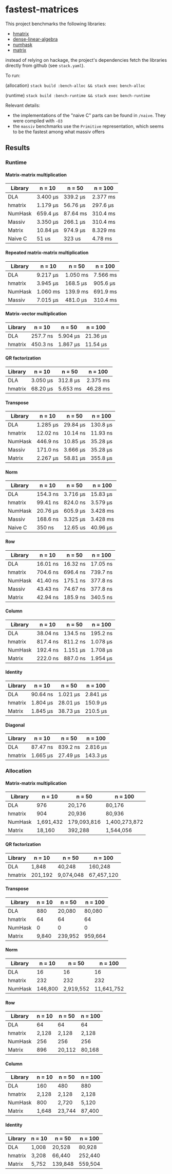 # fastest-matrices

This project benchmarks the following libraries:
- [hmatrix](http://hackage.haskell.org/package/hmatrix)
- [dense-linear-algebra](https://hackage.haskell.org/package/dense-linear-algebra)
- [numhask](https://hackage.haskell.org/package/numhask)
- [matrix](https://hackage.haskell.org/package/matrix-0.3.6.1)

instead of relying on hackage, the project's dependencies fetch the libraries directly from github (see `stack.yaml`).

To run:

(allocation)
`stack build :bench-alloc && stack exec bench-alloc`

(runtime)
`stack build :bench-runtime && stack exec bench-runtime`

Relevant details:

- the implementations of the "naive C" parts can be found in `/naive`. They were compiled with `-O3`
- the `massiv` benchmarks use the `Primitive` representation, which seems to be the fastest among what massiv offers

## Results

### Runtime

#### Matrix-matrix multiplication

| Library | n = 10 | n = 50 | n = 100 | 
| --- | --- | --- | --- |
| DLA | 3.400 μs | 339.2 μs | 2.377 ms |
| hmatrix | 1.179 μs | 56.76 μs | 297.6 μs |
| NumHask | 659.4 μs | 87.64 ms | 310.4 ms |
| Massiv | 3.350 μs | 266.1 μs | 310.4 ms |
| Matrix | 10.84 μs | 974.9 μs | 8.329 ms |
| Naive C | 51 us | 323 us | 4.78 ms |

#### Repeated matrix-matrix multiplication

| Library | n = 10 | n = 50 | n = 100 |
| --- | --- | --- | --- |
| DLA | 9.217 μs | 1.050 ms | 7.566 ms |
| hmatrix | 3.945 μs | 168.5 μs | 905.6 μs |
| NumHask | 1.060 ms | 139.9 ms | 691.9 ms |
| Massiv | 7.015 μs | 481.0 μs | 310.4 ms |

#### Matrix-vector multiplication

| Library | n = 10 | n = 50 | n = 100 |
| --- | --- | --- | --- | 
| DLA | 257.7 ns | 5.904 μs | 21.36 μs | 
| hmatrix | 450.3 ns | 1.867 μs | 11.54 μs | 

#### QR factorization

| Library | n = 10 | n = 50 | n = 100 |
| --- | --- | --- | --- |
| DLA | 3.050 μs | 312.8 μs | 2.375 ms |
| hmatrix | 68.20 μs | 5.653 ms | 46.28 ms |

#### Transpose

| Library | n = 10 | n = 50 | n = 100 |
| --- | --- | --- | --- |
| DLA | 1.285 μs | 29.84 μs | 130.8 μs | 
| hmatrix | 12.02 ns | 10.14 ns | 11.93 ns | 
| NumHask | 446.9 ns | 10.85 μs | 35.28 μs | 
| Massiv | 171.0 ns | 3.666 μs | 35.28 μs | 
| Matrix | 2.267 μs | 58.81 μs | 355.8 μs | 

#### Norm

| Library | n = 10 | n = 50 | n = 100 |
| --- | --- | --- | --- |
| DLA | 154.3 ns | 3.716 μs | 15.83 μs |
| hmatrix | 99.41 ns | 824.0 ns | 3.579 μs |
| NumHask | 20.76 μs | 605.9 μs | 3.428 ms |
| Massiv | 168.6 ns | 3.325 μs | 3.428 ms |
| Naive C | 350 ns | 12.65 us | 40.96 μs |

#### Row

| Library | n = 10 | n = 50 | n = 100 |
| --- | --- | --- | --- |
| DLA | 16.01 ns | 16.32 ns | 17.05 ns |
| hmatrix | 704.6 ns | 696.4 ns | 739.7 ns |
| NumHask | 41.40 ns | 175.1 ns | 377.8 ns |
| Massiv | 43.43 ns | 74.67 ns | 377.8 ns |
| Matrix | 42.94 ns | 185.9 ns | 340.5 ns |

#### Column

| Library | n = 10 | n = 50 | n = 100 | 
| --- | --- | --- | --- | 
| DLA | 38.04 ns | 134.5 ns | 195.2 ns |
| hmatrix | 817.4 ns | 811.2 ns | 1.078 μs |
| NumHask | 192.4 ns | 1.151 μs | 1.708 μs |
| Matrix | 222.0 ns | 887.0 ns  | 1.954 μs |

#### Identity

| Library | n = 10 | n = 50 | n = 100 |
| --- | --- | --- | --- |
| DLA | 90.64 ns | 1.021 μs | 2.841 μs |
| hmatrix | 1.804 μs | 28.01 μs | 150.9 μs |
| Matrix | 1.845 μs | 38.73 μs | 210.5 μs |
#### Diagonal

| Library | n = 10 | n = 50 | n = 100 |
| --- | --- | --- | --- |
| DLA | 87.47 ns | 839.2 ns | 2.816 μs |
| hmatrix | 1.665 μs | 27.49 μs | 143.3 μs |

### Allocation

#### Matrix-matrix multiplication

| Library | n = 10 | n = 50 | n = 100 | 
| --- | --- | --- | --- |
| DLA | 976 | 20,176 | 80,176 |
| hmatrix | 904 | 20,936 | 80,936|
| NumHask | 1,691,432 | 179,093,816 | 1,400,273,872 |
| Matrix | 18,160 | 392,288 | 1,544,056 |

#### QR factorization

| Library | n = 10 | n = 50 | n = 100 |
| --- | --- | --- | --- |
| DLA | 1,848 | 40,248 | 160,248 |
| hmatrix | 201,192 | 9,074,048 | 67,457,120 |

#### Transpose

| Library | n = 10 | n = 50 | n = 100 |
| --- | --- | --- | --- |
| DLA | 880 | 20,080 | 80,080| 
| hmatrix | 64 | 64 | 64 | 
| NumHask | 0 | 0 | 0 | 
| Matrix | 9,840 | 239,952 | 959,664 | 


#### Norm

| Library | n = 10 | n = 50 | n = 100 |
| --- | --- | --- | --- |
| DLA | 16 | 16 | 16 |
| hmatrix | 232 | 232 | 232 |
| NumHask | 146,800 | 2,919,552 | 11,641,752 |

#### Row

| Library | n = 10 | n = 50 | n = 100 |
| --- | --- | --- | --- |
| DLA | 64 | 64 | 64 |
| hmatrix | 2,128 | 2,128 | 2,128 |
| NumHask | 256 | 256 | 256 |
| Matrix | 896 | 20,112 | 80,168|

#### Column

| Library | n = 10 | n = 50 | n = 100 | 
| --- | --- | --- | --- | 
| DLA | 160 | 480 | 880 |
| hmatrix | 2,128 | 2,128 | 2,128 |
| NumHask | 800 | 2,720 | 5,120 |
| Matrix | 1,648 | 23,744  | 87,400 |

#### Identity

| Library | n = 10 | n = 50 | n = 100 |
| --- | --- | --- | --- |
| DLA | 1,008 | 20,528  |80,928 |
| hmatrix | 3,208 | 66,440 | 252,440 |
| Matrix | 5,752 | 139,848 | 559,504 |

